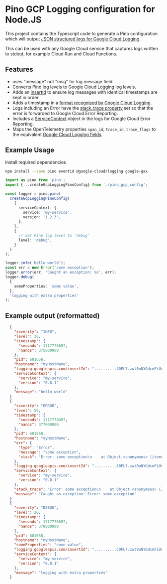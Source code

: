 # Pino GCP Logging configuration for Node.JS

This project contains the Typescript code to generate a Pino configuration which
will output
[JSON structured logs for Google Cloud Logging](https://cloud.google.com/logging/docs/structured-logging).

This can be used with any Google Cloud service that captures logs written to
stdout, for example Cloud Run and Cloud Functions.

## Features

-   uses "message" not "msg" for log message field.
-   Converts Pino log levels to Google Cloud Logging log levels.
-   Adds an
    [insertId](https://cloud.google.com/logging/docs/reference/v2/rest/v2/LogEntry#FIELDS.insert_id)
    to ensure log messages with identical timestamps are kept in order.
-   Adds a timestamp in a
    [format recognised by Google Cloud Logging](https://cloud.google.com/logging/docs/agent/logging/configuration#timestamp-processing).
-   Logs including an Error have the
    [stack_trace property](https://cloud.google.com/error-reporting/docs/formatting-error-messages#log-error)
    set so that the error is forwarded to Google Cloud Error Reporting.
-   Includes a
    [ServiceContext](https://cloud.google.com/error-reporting/reference/rest/v1beta1/ServiceContext)
    object in the logs for Google Cloud Error Reporting.
-   Maps the OpenTelemetry properties `span_id`, `trace_id`, `trace_flags` to
    the equivalent
    [Google Cloud Logging fields](https://cloud.google.com/logging/docs/structured-logging#structured_logging_special_fields).

## Example Usage

Install required dependencies

```bash
npm install --save pino eventid @google-cloud/logging google-gax
```

```typescript
import as pino from 'pino';
import {...createGcpLoggingPinoConfig} from './pino_gcp_config';

const logger = pino.pino(
  createGcpLoggingPinoConfig(
    {
      serviceContext: {
        service: 'my-service',
        version: '1.2.3',
      },
    },
    {
      // set Pino log level to 'debug'
      level: 'debug',
    }
  )
);

logger.info('hello world');
const err = new Error('some exception');
logger.error(err, 'Caught an exception: %s', err);
logger.debug(
  {
    someProperties: 'some value',
  },
  'logging with extra properties'
);
```

## Example output (reformatted)

<!-- markdownlint-capture -->
<!-- markdownlint-disable MD013 -->

```json
  {
    "severity": "INFO",
    "level": 30,
    "timestamp": {
      "seconds": 1717778097,
      "nanos": 375000000
    },
    "pid": 601658,
    "hostname": "myHostName",
    "logging.googleapis.com/insertId": "..........40FL7.zwt0uNYGdcmFiUn_",
    "serviceContext": {
      "service": "my-service",
      "version": "0.0.1"
    },
    "message": "hello world"
  }
  {
    "severity": "ERROR",
    "level": 50,
    "timestamp": {
      "seconds": 1717778097,
      "nanos": 377000000
    },
    "pid": 601658,
    "hostname": "myHostName",
    "err": {
      "type": "Error",
      "message": "some exception",
      "stack": "Error: some exception\n    at Object.<anonymous> (/some/dir/pino-logging-gcp-config/build/src/example.js:14:13)\n    at Module._compile (node:internal/modules/cjs/loader:1434:14)\n    at Module._extensions..js (node:internal/modules/cjs/loader:1518:10)\n    at Module.load (node:internal/modules/cjs/loader:1249:32)\n    at Module._load (node:internal/modules/cjs/loader:1065:12)\n    at Function.executeUserEntryPoint [as runMain] (node:internal/modules/run_main:158:12)\n    at node:internal/main/run_main_module:30:49"
    },
    "logging.googleapis.com/insertId": "..........80FL7.zwt0uNYGdcmFiUn_",
    "serviceContext": {
      "service": "my-service",
      "version": "0.0.1"
    },
    "stack_trace": "Error: some exception\n    at Object.<anonymous> (/some/dir/pino-logging-gcp-config/build/src/example.js:14:13)\n    at Module._compile (node:internal/modules/cjs/loader:1434:14)\n    at Module._extensions..js (node:internal/modules/cjs/loader:1518:10)\n    at Module.load (node:internal/modules/cjs/loader:1249:32)\n    at Module._load (node:internal/modules/cjs/loader:1065:12)\n    at Function.executeUserEntryPoint [as runMain] (node:internal/modules/run_main:158:12)\n    at node:internal/main/run_main_module:30:49",
    "message": "Caught an exception: Error: some exception"
  }
  {
    "severity": "DEBUG",
    "level": 20,
    "timestamp": {
      "seconds": 1717778097,
      "nanos": 378000000
    },
    "pid": 601658,
    "hostname": "myHostName",
    "someProperties": "some value",
    "logging.googleapis.com/insertId": "..........C0FL7.zwt0uNYGdcmFiUn_",
    "serviceContext": {
      "service": "my-service",
      "version": "0.0.1"
    },
    "message": "logging with extra properties"
  }
```

<!-- markdownlint-restore -->
